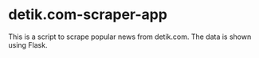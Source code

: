 # detik.com-scraper-app
This is a script to scrape popular news from detik.com. The data is shown using Flask.
